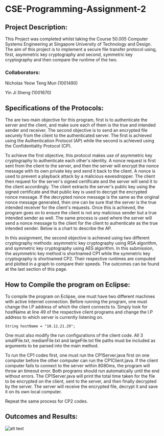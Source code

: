 # CSE-Programming-Assignment-2

## Project Description:
This Project was completed whilst taking the Course 50.005 Computer Systems Engineering at Singapore University of Technology and Design. The aim of this project is to implement a secure file transfer protocol using, first, asymmetric key cryptography and second, symmetric key cryptography and then compare the runtime of the two.

### Collaborators:
Nicholas Yeow Teng Mun (1001490)

Yin Ji Sheng (1001670)

## Specifications of the Protocols:
The are two main objective for this program, first is to authenticate the server and the client, and make sure each of them is the true and intended sender and receiver. The second objective is to send an encrypted file securely from the client to the authenticated server. The first is achieved using the Authentication Protocol (AP) while the second is achieved using the Confidentiality Protocol (CP).  

To achieve the first objective, this protocol makes use of asymmetric key cryptography to authenticate each other's identity. A nonce request is first sent from the client to the server, and then the server will encrypt the nonce message with its own private key and send it back to the client. A nonce is used to prevent a playback attack by a malicious eavesdropper. The client then request for the server's signed certificate and the server will send it to the client accordingly. The client extracts the server's public key using the signed certificate and that public key is used to decrypt the encrypted nonce message. If the decrypted nonce message is the same as the original nonce message generated, then one can be sure that the server is the true intended receiver for the client's requests. Once this is achieved, the program goes on to ensure the client is not any malicious sender but a true intended sender as well. The same process is used where the server will send a nonce message to the client for the client to authenticate as the true intended sender. Below is a chart to describe the AP. 

In this assignment, the second objective is achieved using two different cryptography methods: asymmetric key cryptography using RSA algorithm, and symmetric key cryptography using AES algorithm. In this submission, the asymmetric key method is shortnamed CP1 while the symmetric key cryptography is shortnamed CP2. Their respective runtimes are computed and plotted in a graph to compare their speeds. The outcomes can be found at the last section of this page. 

## How to Compile the program on Eclipse:
To compile the program on Eclipse, one must have two different machines with active Internet connection. Before running the program, one must change the I.P address of which the client connects to. Simply look for hostName at line 49 of the respective client programs and change the I.P address to which server is currently listening on. 
```
String hostName = "10.12.21.29";
```
One must also modify the run configurations of the client code. All 3 smallFile.txt, medianFile.txt and largeFile.txt file paths must be included as arguments to be parsed into the main method. 

To run the CP1 codes first, one must run the CP1Server.java first on one computer before the other computer can run the CP1Client.java. If the client computer fails to connect to the server within 8080ms, the program will throw an timeout error. Both programs should run automatically until the end without errors. The CP1Server.java will print the total time taken for the file to be encrypted on the client, sent to the server, and then finally decrypted by the server. The server will receive the encrypted file, decrypt it and save it on its own local computer.

Repeat the same process for CP2 codes. 
## Outcomes and Results:
![alt text](https://github.com/imny94/CSE-Programming-Assignments/blob/master/CSE-Programming-Assignment-2/CPComputationTime.png "Logo Title Text 1")

